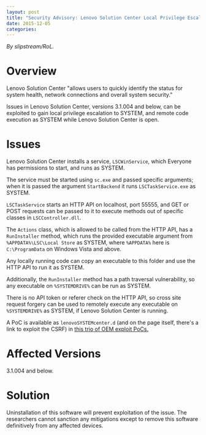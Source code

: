 ```yaml
---
layout: post
title: "Security Advisory: Lenovo Solution Center Local Privilege Escalation"
date: 2015-12-05
categories:
---
```


*By slipstream/RoL.*

# Overview

Lenovo Solution Center "allows users to quickly identify the status for system health, network connections and overall system security."

Issues in Lenovo Solution Center, versions 3.1.004 and below, can be exploited to gain local privilege escalation to SYSTEM, and remote code execution as SYSTEM while Lenovo Solution Center is open.

# Issues

Lenovo Solution Center installs a service, `LSCWinService`, which Everyone has permissions to start, and runs as SYSTEM.

The service must be started using `sc.exe` and passed specific arguments; when it is passed the argument `StartBackend` it runs `LSCTaskService.exe` as SYSTEM.

`LSCTaskService` starts an HTTP API on localhost, port 55555, and GET or POST requests can be passed to it to execute methods out of specific classes in `LSCController.dll`.

The `Actions` class, which is allowed to be called from the HTTP API, has a `RunInstaller` method, which runs the provided executable argument from `%APPDATA%\LSC\Local Store` as SYSTEM, where `%APPDATA%` here is `C:\ProgramData` on Windows Vista and above.

Any locally running code can copy an executable to this folder and use the HTTP API to run it as SYSTEM.

Additionally, the `RunInstaller` method has a path traversal vulnerability, so any executable on `%SYSTEMDRIVE%` can be run as SYSTEM.

There is no API token or referer check on the HTTP API, so cross site request forgery can be used to remotely execute any executable on `%SYSTEMDRIVE%` as SYSTEM, if Lenovo Solution Center is running.

A PoC is available as `lenovoSYSTEMcenter.d` (and on the page itself, there's a link to exploit the CSRF) in [this trio of OEM exploit PoCs.](http://rol.im/oemdrop/)

# Affected Versions

3.1.004 and below.

# Solution

Uninstallation of this software will prevent exploitation of the issue. The researchers cannot sanction any mitigations except to remove this software definitively from any affected devices.